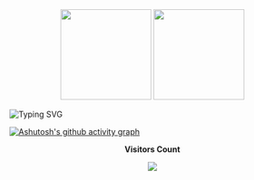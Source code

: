
 


<div align="center">  
  <img  height="160em" src="https://github-readme-stats.vercel.app/api?username=SiabaFC&theme=gotham&show_icons=true&count_private=true&hide_border=true&)]" />
  <img  height="160em" src="https://github-readme-stats.vercel.app/api/top-langs/?username=SiabaFC&theme=gotham&show_icons=true&layout=compact&count_private=true&hide_border=true&)]" /> 
</div>

![Typing SVG](https://readme-typing-svg.herokuapp.com?&size=20&center=true&vCenter=true&width=500&duration=8000&pause=30&color=4d8f78&random=false&width=1000&lines=Never+be+afraid+to+try;and+never+blame+yourself;when+you+do+something+that+doesn't+work+out.)

[![Ashutosh's github activity graph](https://github-readme-activity-graph.vercel.app/graph?username=SiabaFC&bg&theme=gotham&area=true&hide_border=true)](https://github.com/ashutosh00710/github-readme-activity-graph)


<div align="center">
<p font=LibreFranklin align="centre"><b>Visitors Count</p>  
<p align="center">
<img align="center" src="https://profile-counter.glitch.me/{SiabaFC}/count.svg"/></p> 
</div>

